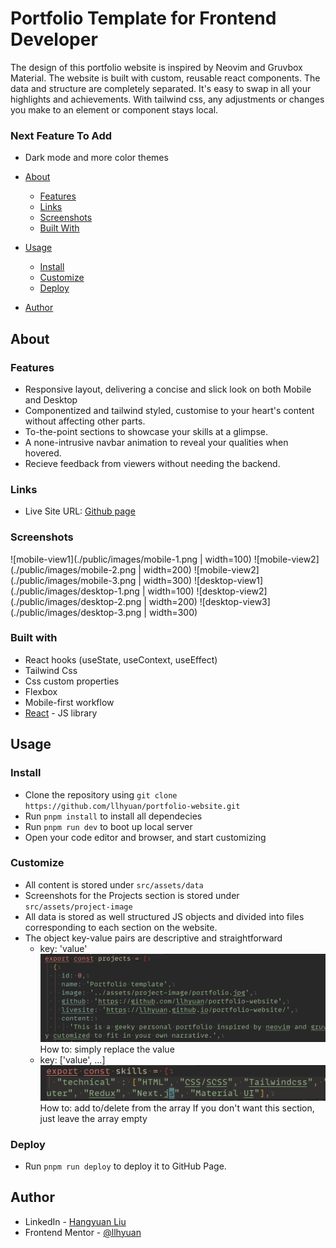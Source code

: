 # Portfolio Template for Frontend Developer

The design of this portfolio website is inspired by Neovim and Gruvbox Material. The website is built with custom, reusable react components. The data and structure are completely separated. It's easy to swap in all your highlights and achievements. With tailwind css, any adjustments or changes you make to an element or component stays local.

### Next Feature To Add

- Dark mode and more color themes

- [About](#about)
  - [Features](#features)
  - [Links](#links)
  - [Screenshots](#screenshots)
  - [Built With](#built-with)
- [Usage](#usage)
  - [Install](#install)
  - [Customize](#customize)
  - [Deploy](#deploy)
- [Author](#author)

## About

### Features

- Responsive layout, delivering a concise and slick look on both Mobile and Desktop
- Componentized and tailwind styled, customise to your heart's content without affecting other parts.
- To-the-point sections to showcase your skills at a glimpse.
- A none-intrusive navbar animation to reveal your qualities when hovered.
- Recieve feedback from viewers without needing the backend.

### Links

- Live Site URL: [Github page](https://llhyuan.github.io/portfolio-website/)

### Screenshots

![mobile-view1](./public/images/mobile-1.png | width=100)
![mobile-view2](./public/images/mobile-2.png | width=200)
![mobile-view2](./public/images/mobile-3.png | width=300)
![desktop-view1](./public/images/desktop-1.png | width=100)
![desktop-view2](./public/images/desktop-2.png | width=200)
![desktop-view3](./public/images/desktop-3.png | width=300)

### Built with

- React hooks (useState, useContext, useEffect)
- Tailwind Css
- Css custom properties
- Flexbox
- Mobile-first workflow
- [React](https://reactjs.org/) - JS library

## Usage

### Install

- Clone the repository using `git clone https://github.com/llhyuan/portfolio-website.git`
- Run `pnpm install` to install all dependecies
- Run `pnpm run dev` to boot up local server
- Open your code editor and browser, and start customizing

### Customize

- All content is stored under `src/assets/data`
- Screenshots for the Projects section is stored under `src/assets/project-image`
- All data is stored as well structured JS objects and divided into files corresponding to each section on the website.
- The object key-value pairs are descriptive and straightforward
  - key: 'value'
    ![example1](./public/images/example2.png)
    How to: simply replace the value
  - key: ['value', ...]
    ![example2](./public/images/example1.png)
    How to: add to/delete from the array
    If you don't want this section, just leave the array empty

### Deploy

- Run `pnpm run deploy` to deploy it to GitHub Page.

## Author

- LinkedIn - [Hangyuan Liu](www.linkedin.com/in/hangyuan-liu-a9282718b)
- Frontend Mentor - [@llhyuan](https://www.frontendmentor.io/profile/llhyuan)
